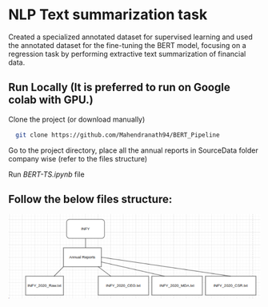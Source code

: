 
# NLP Text summarization task


Created a specialized annotated dataset for supervised learning and used the annotated dataset for the fine-tuning the BERT model, focusing on a regression task by performing extractive text summarization of financial data.

## Run Locally (It is preferred to run on Google colab with GPU.)

Clone the project (or download manually)

```bash
  git clone https://github.com/Mahendranath94/BERT_Pipeline
```

Go to the project directory, place all the annual reports in SourceData folder company wise (refer to the files structure)

Run _BERT-TS.ipynb_ file

## Follow the below files structure:
![App Screenshot](https://github.com/Mahendranath94/BERT_Pipeline/blob/main/image.png?raw=true)

